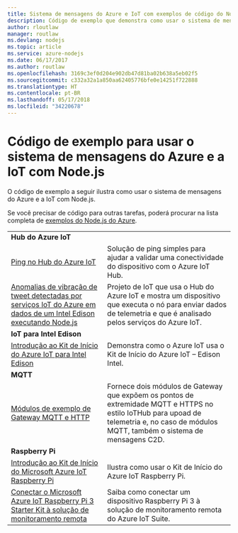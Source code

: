 ```yaml
---
title: Sistema de mensagens do Azure e IoT com exemplos de código do Node.js
description: Código de exemplo que demonstra como usar o sistema de mensagens do Azure e a IoT com Node.js
author: rloutlaw
manager: routlaw
ms.devlang: nodejs
ms.topic: article
ms.service: azure-nodejs
ms.date: 06/17/2017
ms.author: routlaw
ms.openlocfilehash: 3169c3ef0d204e902db47d81ba02b638a5eb02f5
ms.sourcegitcommit: c332a32a1a850aa62405776bfe0e14251f722888
ms.translationtype: HT
ms.contentlocale: pt-BR
ms.lasthandoff: 05/17/2018
ms.locfileid: "34220678"
---
```

# <a name="sample-code-for-using-azure-messaging-and-iot-with-nodejs"></a>Código de exemplo para usar o sistema de mensagens do Azure e a IoT com Node.js

O código de exemplo a seguir ilustra como usar o sistema de mensagens do Azure e a IoT com Node.js.

Se você precisar de código para outras tarefas, poderá procurar na lista completa de [exemplos do Node.js do Azure](https://azure.microsoft.com/resources/samples/?term=nodejs).

| | |
|---|---|
| **Hub do Azure IoT** ||
| [Ping no Hub do Azure IoT](https://github.com/Azure-Samples/iot-hub-node-ping) | Solução de ping simples para ajudar a validar uma conectividade do dispositivo com o Azure IoT Hub. |
| [Anomalias de vibração de tweet detectadas por serviços IoT do Azure em dados de um Intel Edison executando Node.js](https://azure.microsoft.com/resources/samples/iot-hub-nodejs-intel-edison-vibration-anomaly-detection/) | Projeto de IoT que usa o Hub do Azure IoT e mostra um dispositivo que executa o nó para enviar dados de telemetria e que é analisado pelos serviços do Azure IoT. |
| **IoT para Intel Edison** ||
| [Introdução ao Kit de Início do Azure IoT para Intel Edison](https://github.com/Azure-Samples/iot-hub-node-intel-edison-getstartedkit) | Demonstra como o Azure IoT usa o Kit de Início do Azure IoT – Edison Intel. |
| **MQTT** ||
| [Módulos de exemplo de Gateway MQTT e HTTP](https://github.com/Azure-Samples/iot-gateway-mqtt-http) | Fornece dois módulos de Gateway que expõem os pontos de extremidade MQTT e HTTPS no estilo IoTHub para upoad de telemetria e, no caso de módulos MQTT, também o sistema de mensagens C2D. |
| **Raspberry Pi** ||
| [Introdução ao Kit de Início do Microsoft Azure IoT Raspberry Pi](https://github.com/Azure-Samples/iot-hub-node-raspberrypi-getting-started) | Ilustra como usar o Kit de Início do Azure IoT Raspberry Pi. |
| [Conectar o Microsoft Azure IoT Raspberry Pi 3 Starter Kit à solução de monitoramento remota](https://azure.microsoft.com/resources/samples/iot-remote-monitoring-node-raspberrypi-getstartedkit/) | Saiba como conectar um dispositivo Raspberry Pi 3 à solução de monitoramento remota do Azure IoT Suite. |

